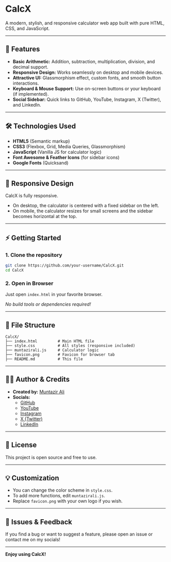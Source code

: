 # CalcX

A modern, stylish, and responsive calculator web app built with pure HTML, CSS, and JavaScript.

---

## 🚀 Features

- **Basic Arithmetic:** Addition, subtraction, multiplication, division, and decimal support.
- **Responsive Design:** Works seamlessly on desktop and mobile devices.
- **Attractive UI:** Glassmorphism effect, custom fonts, and smooth button interactions.
- **Keyboard & Mouse Support:** Use on-screen buttons or your keyboard (if implemented).
- **Social Sidebar:** Quick links to GitHub, YouTube, Instagram, X (Twitter), and LinkedIn.

---

## 🛠️ Technologies Used

- **HTML5** (Semantic markup)
- **CSS3** (Flexbox, Grid, Media Queries, Glassmorphism)
- **JavaScript** (Vanilla JS for calculator logic)
- **Font Awesome & Feather Icons** (for sidebar icons)
- **Google Fonts** (Quicksand)

---

## 📱 Responsive Design

CalcX is fully responsive.  
- On desktop, the calculator is centered with a fixed sidebar on the left.
- On mobile, the calculator resizes for small screens and the sidebar becomes horizontal at the top.

---

## ⚡ Getting Started

### 1. Clone the repository

```bash
git clone https://github.com/your-username/CalcX.git
cd CalcX
```

### 2. Open in Browser

Just open `index.html` in your favorite browser.

_No build tools or dependencies required!_

---

## 📝 File Structure

```
CalcX/
├── index.html         # Main HTML file
├── style.css          # All styles (responsive included)
├── muntazirali.js     # Calculator logic
├── favicon.png        # Favicon for browser tab
├── README.md          # This file
```

---

## 🙋‍♂️ Author & Credits

- **Created by:** [Muntazir Ali](https://github.com/iammuntazirali)
- **Socials:**  
  - [GitHub](https://github.com/iammuntazirali)
  - [YouTube](https://www.youtube.com/@Muntazir-Ali)
  - [Instagram](https://www.instagram.com/iammuntazirali)
  - [X (Twitter)](https://x.com/iammuntazirali)
  - [LinkedIn](https://www.linkedin.com/in/iammuntazirali)

---

## 📄 License

This project is open source and free to use.

---

## 💡 Customization

- You can change the color scheme in `style.css`.
- To add more functions, edit `muntazirali.js`.
- Replace `favicon.png` with your own logo if you wish.

---

## 🐞 Issues & Feedback

If you find a bug or want to suggest a feature, please open an issue or contact me on my socials!

---

**Enjoy using CalcX!**





